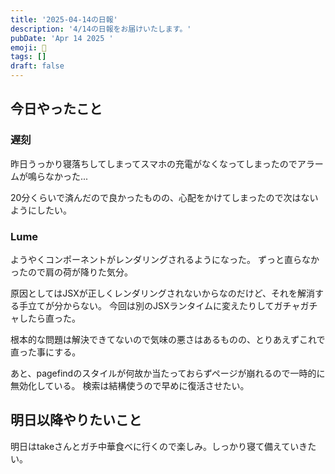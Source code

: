 ```yaml
---
title: '2025-04-14の日報'
description: '4/14の日報をお届けいたします。'
pubDate: 'Apr 14 2025 '
emoji: 🦊
tags: []
draft: false
---
```


## 今日やったこと

### 遅刻

昨日うっかり寝落ちしてしまってスマホの充電がなくなってしまったのでアラームが鳴らなかった...

20分くらいで済んだので良かったものの、心配をかけてしまったので次はないようにしたい。

### Lume

ようやくコンポーネントがレンダリングされるようになった。
ずっと直らなかったので肩の荷が降りた気分。

原因としてはJSXが正しくレンダリングされないからなのだけど、それを解消する手立てが分からない。
今回は別のJSXランタイムに変えたりしてガチャガチャしたら直った。

根本的な問題は解決できてないので気味の悪さはあるものの、とりあえずこれで直った事にする。

あと、pagefindのスタイルが何故か当たっておらずページが崩れるので一時的に無効化している。
検索は結構使うので早めに復活させたい。

## 明日以降やりたいこと

明日はtakeさんとガチ中華食べに行くので楽しみ。しっかり寝て備えていきたい。

